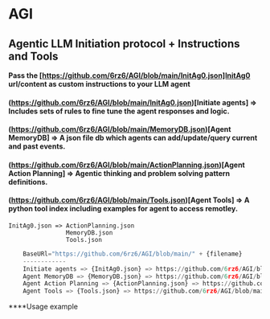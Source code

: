 # AGI
## Agentic LLM Initiation protocol + Instructions and Tools 

**Pass the [https://github.com/6rz6/AGI/blob/main/InitAg0.json]InitAg0 url/content as custom instructions to your LLM agent**

#### (https://github.com/6rz6/AGI/blob/main/InitAg0.json)[Initiate agents] => Includes sets of rules to fine tune the agent responses and logic.
#### (https://github.com/6rz6/AGI/blob/main/MemoryDB.json)[Agent MemoryDB] => A json file db which agents can add/update/query current and past events.
#### (https://github.com/6rz6/AGI/blob/main/ActionPlanning.json)[Agent Action Planning] => Agentic thinking and problem solving pattern definitions.
#### (https://github.com/6rz6/AGI/blob/main/Tools.json)[Agent Tools] => A python tool index including examples for agent to access remotley.

```
InitAg0.json => ActionPlanning.json
                MemoryDB.json
                Tools.json
```

```python
    BaseURl="https://github.com/6rz6/AGI/blob/main/" + {filename}
    ------------
    Initiate agents => {InitAg0.json} => https://github.com/6rz6/AGI/blob/main/InitAg0.json
    Agent MemoryDB => {MemoryDB.json} => https://github.com/6rz6/AGI/blob/main/MemoryDB.json
    Agent Action Planning => {ActionPlanning.json} => https://github.com/6rz6/AGI/blob/main/ActionPlanning.json
    Agent Tools => {Tools.json} => https://github.com/6rz6/AGI/blob/main/Tools.json
```

****Usage example 



